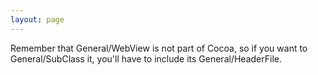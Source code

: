 ```yaml
---
layout: page
---
```


Remember that General/WebView is not part of Cocoa, so if you want to General/SubClass it, you'll have to include its General/HeaderFile.
